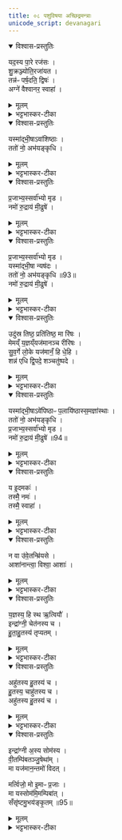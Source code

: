 ```yaml
---
title: ०८ पशुविषया अच्छिद्रमन्त्राः
unicode_script: devanagari
---
```



<details open><summary>विश्वास-प्रस्तुतिः</summary>

यद॒स्य पा॒रे रज॑सः ।  
शु॒क्रञ्ज्योति॒रजा॑यत ।  
तन्न॑ᳶ पर्ष॒दति॒ द्विषः॑ ।  
अग्ने॑ वैश्वानर॒ स्वाहा॑ ।  
</details>

<details><summary>मूलम्</summary>

यद॒स्य पा॒रे रज॑सः ।  
शु॒क्रञ्ज्योति॒रजा॑यत ।  
तन्न॑ᳶ पर्ष॒दति॒ द्विषः॑ ।  
अग्ने॑ वैश्वानर॒ स्वाहा॑ ।  
</details>

<details><summary>भट्टभास्कर-टीका</summary>

1पशोरुपाकृतस्य वाशनादिषु होमः । तत्र सर्वस्यादौ - यदस्य पारे इति ॥ ततः 'यस्माद्भीषा' इत्यादयो नैमित्तिकविशेषाः मध्ये भवन्ति । ततः 'य इदमकः' इति सर्वत्रान्ते भवति । तत्र प्रथमास्तिस्रोऽनुष्टुभः । 'उदस्र' इति त्रिष्टुप् । ततः 'यस्मात्' इत पङ्क्तिः चतुष्पदा । प्रथमः पादो विवृद्धः । वेपनपलायनसंज्ञानेषु तिस्रोऽनुष्टुभ एके । 'य इदमकः' इति प्रथमं यजुरेके । तत्र 'यदस्य पार' इति व्याख्याता 'समितम्' इत्यत्र ॥  
</details>

<details open><summary>विश्वास-प्रस्तुतिः</summary>

यस्मा॑द्भी॒षाऽवा॑शिष्ठाः ।  
ततो॑ नो॒ अभ॑यङ्कृधि ।  
</details>

<details><summary>मूलम्</summary>

यस्मा॑द्भी॒षाऽवा॑शिष्ठाः ।  
ततो॑ नो॒ अभ॑यङ्कृधि ।  
</details>

<details><summary>भट्टभास्कर-टीका</summary>

2यस्मादित्यादिः वाशने शब्दने होमः ॥ हे पशो! यस्मात् दुःखात् कारणात् त्वं भीषा भीत्या इत्थम्भूतस्सन् अवाशिष्ठाः वाशितमकृथाः । वाशृ शब्दे, दैवादिकः लुङ्यडागमः । तस्माद्धेतोः अस्माकं अभयं कृधि भयं माकृथा इति यावत् । यद्बा - भयहेतोः मरणाद्भीतः त्वं अवाशिष्ठाः, तत एव मरणादस्माकं यथा भयं न भवति तथा कुरु ।  
</details>

<details open><summary>विश्वास-प्रस्तुतिः</summary>

प्र॒जाभ्य॒स्सर्वा॑भ्यो मृड ।  
नमो॑ रु॒द्राय॑ मी॒ढुषे॑ ।  
</details>

<details><summary>मूलम्</summary>

प्र॒जाभ्य॒स्सर्वा॑भ्यो मृड ।  
नमो॑ रु॒द्राय॑ मी॒ढुषे॑ ।  
</details>

<details><summary>भट्टभास्कर-टीका</summary>

किञ्च - प्रजाभ्यः सर्वाभ्योऽपि स्वस्यै परस्यै च मृड सुखय । कर्मणसंप्रदानत्वाच्चतुर्थी । रुद्राय च युष्माकं स्वामिने मीढुषे सेक्त्रे युष्मान् उत्पादितवते नमः स प्रसन्नो भवत्विति । 'मीढ्वान्' इति मिहेर्निपात्यते ॥  
</details>

<details open><summary>विश्वास-प्रस्तुतिः</summary>

प्र॒जाभ्य॒स्सर्वा॑भ्यो मृड ।  
यस्मा॑द्भी॒षा न्यष॑दः ।  
ततो॑ नो॒ अभ॑यङ्कृधि ॥93॥  
नमो॑ रु॒द्राय॑ मी॒ढुषे॑ ।  
</details>

<details><summary>मूलम्</summary>

प्र॒जाभ्य॒स्सर्वा॑भ्यो मृड ।  
यस्मा॑द्भी॒षा न्यष॑दः ।  
ततो॑ नो॒ अभ॑यङ्कृधि ॥93॥  
नमो॑ रु॒द्राय॑ मी॒ढुषे॑ ।  
</details>

<details><summary>भट्टभास्कर-टीका</summary>

3अथ यस्मादिति निषदने शयने ॥ न्यषदः निषण्णवानसि । ऌदित्वादङ् । समानमन्यत् ॥  
- किञ्च - प्रजाभ्यः सर्वाभ्योऽपि स्वस्यै परस्यै च मृड सुखय । कर्मणसंप्रदानत्वाच्चतुर्थी ।  
-  तस्माद्धेतोः अस्माकं अभयं कृधि भयं माकृथा इति यावत् । यद्बा - भयहेतोः मरणाद्भीतः त्वं अवाशिष्ठाः, तत एव मरणादस्माकं यथा भयं न भवति तथा   कुरु ।  
-  रुद्राय च युष्माकं स्वामिने मीढुषे सेक्त्रे युष्मान् उत्पादितवते नमः स प्रसन्नो भवत्विति । 'मीढ्वान्' इति मिहेर्निपात्यते ॥  
</details>

<details open><summary>विश्वास-प्रस्तुतिः</summary>

उदु॑स्र तिष्ठ॒ प्रति॑तिष्ठ॒ मा रि॑षः ।  
मेमय्ँ य॒ज्ञय्ँयज॑मानञ्च रीरिषः ।  
सु॒व॒र्गे लो॒के यज॑मानँ॒ हि धे॒हि ।  
शन्न॑ एधि द्वि॒पदे॒ शञ्चतु॑ष्पदे ।  
</details>

<details><summary>मूलम्</summary>

उदु॑स्र तिष्ठ॒ प्रति॑तिष्ठ॒ मा रि॑षः ।  
मेमय्ँ य॒ज्ञय्ँयज॑मानञ्च रीरिषः ।  
सु॒व॒र्गे लो॒के यज॑मानँ॒ हि धे॒हि ।  
शन्न॑ एधि द्वि॒पदे॒ शञ्चतु॑ष्पदे ।  
</details>

<details><summary>भट्टभास्कर-टीका</summary>

4उदुस्रेति निपातने मैत्रावरुणेनोत्थापयति ॥ हे उस्र! गौः उत्तिष्ठ सर्वपशूपलक्षणं उस्रग्रहणम् । प्रतितिष्ठ प्रतिष्ठितो भव मा रिषः मा नशः । इमं च यज्ञं मा रीरिषः मा नीनशः । त्वय्यनुत्थिते हि वैगुण्यात् सर्वं नष्टं स्यात्, तस्मात् शीघ्रमुत्थाय त्वं सम्यक् यागनिर्वृत्त्या सुवर्गे लोके यजमानं धेहि स्थापय । अस्माकं च द्विपदे चतुष्पदे च शं सुखहेतुः एधि भव ॥  
</details>

<details open><summary>विश्वास-प्रस्तुतिः</summary>

यस्मा॑द्भी॒षाऽवे॑पिष्ठाᳶ प॒लायि॑ष्ठास्स॒मज्ञा॑स्थाः ।  
ततो॑ नो॒ अभ॑यङ्कृधि ।  
प्र॒जाभ्य॒स्सर्वा॑भ्यो मृड ।  
नमो॑ रु॒द्राय॑ मी॒ढुषे॑ ॥94॥  
</details>

<details><summary>मूलम्</summary>

यस्मा॑द्भी॒षाऽवे॑पिष्ठाᳶ प॒लायि॑ष्ठास्स॒मज्ञा॑स्थाः ।  
ततो॑ नो॒ अभ॑यङ्कृधि ।  
प्र॒जाभ्य॒स्सर्वा॑भ्यो मृड ।  
नमो॑ रु॒द्राय॑ मी॒ढुषे॑ ॥94॥  
</details>

<details><summary>भट्टभास्कर-टीका</summary>

5यस्मादिति समानं पूर्वेण ॥ अवेपिष्ठाः अकम्पिष्ठाः पलायिष्ठाः संज्ञपनस्थानादपागमः । समज्ञास्थाः अकामतः संज्ञप्तोऽभूः संज्ञपनमन्तरेण भीत्यैवामृथा इति यावत् । अन्तर्भावितण्यर्थात् जानातेः लुङि कर्मण्यात्मनेपदम् । यद्वा - संज्ञानं उत्कण्ठा । 'संप्रतिभ्याम्' इति व्यत्ययेन आध्यानेऽप्यात्मनेपदम् । दुःखातिशयेन मात्राद्युत्कण्ठापरीतोऽभूः । समानमन्यत् ॥  
-  तस्माद्धेतोः अस्माकं अभयं कृधि भयं माकृथा इति यावत् । यद्बा - भयहेतोः मरणाद्भीतः त्वं अवाशिष्ठाः, तत एव मरणादस्माकं यथा भयं न भवति तथा   कुरु ।  
- किञ्च - प्रजाभ्यः सर्वाभ्योऽपि स्वस्यै परस्यै च मृड सुखय । कर्मणसंप्रदानत्वाच्चतुर्थी ।  
-  रुद्राय च युष्माकं स्वामिने मीढुषे सेक्त्रे युष्मान् उत्पादितवते नमः स प्रसन्नो भवत्विति । 'मीढ्वान्' इति मिहेर्निपात्यते ॥  
</details>

<details open><summary>विश्वास-प्रस्तुतिः</summary>

य इ॒दमकः॑ ।  
तस्मै॒ नमः॑ ।  
तस्मै॒ स्वाहा॑ ।  
</details>

<details><summary>मूलम्</summary>

य इ॒दमकः॑ ।  
तस्मै॒ नमः॑ ।  
तस्मै॒ स्वाहा॑ ।  
</details>

<details><summary>भट्टभास्कर-टीका</summary>

6य इदमिति ॥ इदं वाशितादिकं यः अकः अकार्षीत् अचीकरत् तस्मै देवाय नमः पशूनां स्वामिने स्वाहुतं चेदमस्तु तस्मै देवाय ॥  
</details>

<details open><summary>विश्वास-प्रस्तुतिः</summary>

न वा उ॑वे॒तन्म्रि॑यसे ।  
आशा॑नान्त्वा॒ विश्वा॒ आशाः॑ ।  
</details>

<details><summary>मूलम्</summary>

न वा उ॑वे॒तन्म्रि॑यसे ।  
आशा॑नान्त्वा॒ विश्वा॒ आशाः॑ ।  
</details>

<details><summary>भट्टभास्कर-टीका</summary>

7अथ मृतं पशुं अप्सु अभ्यवहरति - न वा उवेतदिति तिसृभिः ॥ 'ये वाजिनम्' इत्यत्र प्रथमा त्रिष्टुप् व्यख्याता । अस्याः प्रतीकग्रहणम् । 'आशानां त्वाशापालेभ्यः' 'विश्वा आशा मधुना' इति चानुष्टुप्त्रिष्टुभौ 'पुनर्यः' इत्यत्र व्याख्याते । प्रतीकग्रहणमत्रानयोः ॥  

- न वा उ॑ वे॒तन्म्रि॑यसे॒ न रि॑ष्यसि दे॒वाँ इदे॑षि प॒थिभि॑स्सु॒गेभिः॑ ।  
हरी॑ ते॒ युञ्जा॒ पृष॑ती अभूता॒मुपा॑स्थाद्वा॒जी धु॒रि रास॑भस्य ।  
  -  टीका अथ दशमी (मृच) माह– न वा उवेतदिति।   शास्त्रानभिज्ञानां लौकिकानां दृष्ट्या त्वमेतत्प्रत्यक्ष मेव म्नियसे शमितृभिर्हिस्यसे च ।   शास्त्रादृष्ट्या तु त्वं न वा उवेतन्म्नियस एत २२२३ न्मरणमेव न भवति, न च रिष्यसि नापि शमितृभिर्हिस्यसे, किंतु सुगेभिः पथिमिः सुगममार्गैर्देवानिदेषि देवानेव प्राप्नोषि ।   तत्र देवेषु मध्य इन्द्रत्वं प्राप्तस्य ते हरी हरिनामकावश्वौ रथे युक्तावभूतां सर्वथा भविष्यतः।   * एवं तथा मरुद्रूपं प्राप्तस्य ते पृषती चित्रवर्णे अश्वस्त्रियौ युञ्जावभूतां रथे युक्तौ भविष्यतः।   इदानीं रासभस्य धुरि वर्तमानस्व गर्दभवद्भारवाहिनस्तव वाज्युपास्थात्त्वां वोढुं कश्चित्प्रौढोऽश्वः प्राप्तो भविष्यति ।


-  मन्त्रः - आशा॑नान्त्वाऽऽशापा॒लेभ्यः॑ ।   
च॒तुर्भ्यो॑ अ॒मृते॑भ्यः ।   
इ॒दम्भू॒तस्याध्य॑क्षेभ्यः ।   
वि॒धेम॑ ह॒विषा॑ व॒यम् ।

  -  टीका चतुर्धा करणे - आशानां त्वेत्यनुष्टुप् ॥ आशानां दिशां सम्बन्धिभ्यः आशापालेभ्यः दिशां नित्यपालकेभ्यः । 'झत्युपोत्तमम्' इति उपोत्तमस्य उदात्तत्वम् । अमृतेभ्यः अमरणेभ्यश्च इन्द्रयमवरुणकुबेरेभ्यः भूतस्य भुवनजातस्य सर्वस्य अध्यक्षेभ्यः स्वामिभ्यः तदर्थमिद्धये व्यापृतेभ्यः वयं हविषा अनेन इदं विधेम परिचरेम । तेषामेवेदं परिचरणं यदनेन ऋत्विजः परिचर्यन्त इति भावः । विध विधाने ॥

  - टीका   8अथाष्टमीमाह - हे पशो! त्वां आशानां दिशां मध्ये आशापालेभ्यो विशिष्टानां दिशां पालेभ्यः चतुर्भ्य इन्द्रयमवरुणसोमेभ्योऽमृतेभ्यो देवेभ्यः समर्पयामीति शेषः ॥ भूतस्य अस्मिन्कर्मणि प्राप्तस्य पशोरध्यक्षेभ्यः स्वामिभ्यो देवेभ्यो वयं हविषेदं विधेम शीघ्रमेव परिचरेम ॥॥


-  मन्त्रः - विश्वा॒ आशा॒ मधु॑ना॒ सँ सृ॑जामि ।  
अ॒न॒मी॒वा आप॒ ओष॑धयो भवन्तु ।   
अ॒यय्ँ यज॑मानो॒ मृधो॒ व्य॑स्यताम् ॥10॥  
अगृ॑भीताᳶ प॒शव॑स्सन्तु॒ सर्वे॑ ।

  -  टीका  9अथ नवमीमाह - विश्वा आशाः सर्वा दिशाऽहं मधुना मधुरेण वृष्ट्युदकेन संसृजामि संयोजयामि ॥ तेन आप ओषधयश्चानमीवा रोगरहिता भवन्तु ॥ अयं च यजमानो मृधः शत्रून् व्यस्यतां निरस्यतु ॥ सर्वे पशवः अगृभीता व्याघ्रतस्करादिभिरस्वीकृताः सन्तु ॥ इदं मन्त्रद्वयं पशौ संज्ञप्यमाने यजमानेन जप्यम् ॥ तथा दिवश्श्येनीसंज्ञिकास्विष्टिषु 'अशायै चरुम्' इत्यस्य याज्यानुवाक्ये ॥ तथा च तयोः प्रतकिद्वयमाम्नातम् - 'आशानां त्वा विश्वा आशाः' इति ॥
</details>

<details open><summary>विश्वास-प्रस्तुतिः</summary>

य॒ज्ञस्य॒ हि स्थ ऋ॒त्वियौ॑ ।  
इन्द्रा॑ग्नी॒ चेत॑नस्य च ।  
हु॒ता॒हु॒तस्य॑ तृप्यतम् ।  
</details>

<details><summary>मूलम्</summary>

य॒ज्ञस्य॒ हि स्थ ऋ॒त्वियौ॑ ।  
इन्द्रा॑ग्नी॒ चेत॑नस्य च ।  
हु॒ता॒हु॒तस्य॑ तृप्यतम् ।  
</details>

<details><summary>भट्टभास्कर-टीका</summary>

8हुताहुतयोर्मिश्रणे - यज्ञस्य हि इत्याद्याः तिस्रोऽनुष्टुभः । तृतीयया तस्य भक्षणम् । हे इन्द्राग्नी! युवां हि यज्ञस्य ऋत्वियौ प्राप्तकालौ स्थः । अस्मिन्काले युवां स्वामिनौ इति यावत् । चेतनस्य सर्वस्य च स्वामिनौ स्थः । हि यस्मादेवं तस्मात् हुताहुतस्य मिश्रितस्य संयुक्तस्य तृप्यतम् । सुहितार्थयोगे षष्ठीसमासप्रतिषेधेन षष्ठी ज्ञापिता । मिश्रितपानेन तृप्तौ भवतं मिश्रितरसानुभवेन ।  
</details>

<details open><summary>विश्वास-प्रस्तुतिः</summary>

अहु॑तस्य हु॒तस्य॑ च ।  
हु॒तस्य॒ चाहु॑तस्य च ।  
अहु॑तस्य हु॒तस्य॑ च ।  
</details>

<details><summary>मूलम्</summary>

अहु॑तस्य हु॒तस्य॑ च ।  
हु॒तस्य॒ चाहु॑तस्य च ।  
अहु॑तस्य हु॒तस्य॑ च ।  
</details>

<details><summary>भट्टभास्कर-टीका</summary>

अथाहुतस्य तृप्यतं, हुतस्य च
अवयवरसास्वादनेन च तृप्यतमित्यथः ।  
किञ्च - हुतस्य सम्बन्धिनः अहुतस्य हुतसंसर्गेणाहुतावयवस्य यो रसविशेषः तस्य च तृप्यतम् । अहुतस्य च संबन्धिनो हुतस्य अहुतसंसर्गेण हुतावयवस्य यो रसविशेषः तस्य च तृप्यतम् ।  
</details>

<details open><summary>विश्वास-प्रस्तुतिः</summary>

इन्द्रा॑ग्नी अ॒स्य सोम॑स्य ।  
वी॒तम्पि॑बतञ्जु॒षेथा॑म् ।  
मा यज॑मान॒न्तमो॑ विदत् ।  

मर्त्विजो॒ मो इ॒माᳶ प्र॒जाः ।  
मा यस्सोम॑मि॒मम्पिबा॑त् ।  
सँसृ॑ष्टमु॒भय॑ङ्कृ॒तम् ॥95॥  
</details>

<details><summary>मूलम्</summary>

इन्द्रा॑ग्नी अ॒स्य सोम॑स्य ।  
वी॒तम्पि॑बतञ्जु॒षेथा॑म् ।  
मा यज॑मान॒न्तमो॑ विदत् ।  

मर्त्विजो॒ मो इ॒माᳶ प्र॒जाः ।  
मा यस्सोम॑मि॒मम्पिबा॑त् ।  
सँसृ॑ष्टमु॒भय॑ङ्कृ॒तम् ॥95॥  
</details>

<details><summary>भट्टभास्कर-टीका</summary>

एवमुक्तप्रकारेण बहुप्रकाररसस्यास्य सोमस्य वीतं कामयेथां पिबते जुषेथां प्रीयेथां च । कर्मणि षष्ठी ।  
मा यजमानमिति । यजमानं तमः मतिविपर्यासः तन्निमित्तं पापं वा माऽविदत् मा लब्ध । विन्दतेर्लुङि ऌदित्वादङ् । ऋत्विजश्च मा तमोऽविदत् । मैव च इमाः प्रजाः तमोऽविदत् कर्मभ्रेषनिमित्तं पापम् । अथ यश्च इमं सोमं पिबात् तमपि मा तमोऽविदत् । कीदृशं सोमं? उभयमपि हुतमहुतं च संसृष्टं कृतम् । ईदृशं पिबन्तमपि मा तमोऽविदन् ॥  


इति तैत्तिरीयब्राह्मणे तृतीये सप्तमे अच्छिद्रेषु अष्टमोऽनुवाकः ॥  

</details>

